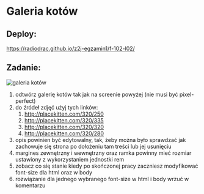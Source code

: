 # Galeria kotów

## Deploy:
https://radiodrac.github.io/z2j-egzamin1/f-102-l02/

## Zadanie:

![galeria kotów](https://github.com/radiodrac/z2j-egzamin1/assets/124902071/345b9dfb-4274-4600-a682-c0ccf0a9c7b5)

1.  odtwórz galerię kotów tak jak na screenie powyżej (nie musi być pixel-perfect)
2.  do źródeł zdjęć użyj tych linków:
    1. http://placekitten.com/320/250
    2. http://placekitten.com/320/335
    3. http://placekitten.com/320/320
    4. http://placekitten.com/320/280
3.  opis powinien być edytowalny, tak, żeby można było sprawdzać jak zachowuje się strona po dołożeniu tam treści lub jej usunięciu
4.  margines zewnętrzny i wewnętrzny oraz ramka powinny mieć rozmiar ustawiony z wykorzystaniem jednostki rem
5.  zobacz co się stanie kiedy po skończonej pracy zaczniesz modyfikować font-size dla html oraz w body
6.  rozwiązanie dla jednego wybranego font-size w html i body wrzuć w komentarzu 
